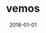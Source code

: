 ---
layout: site
title: "vemos"
date: 2018-01-01
categories: [community]
version: 1.4.8
major: 1
minor: 4
patch: 8
slug: vemos
link: https://www.vemos.io/
submitter: lpolepeddi
permalink: /sites/:slug
---